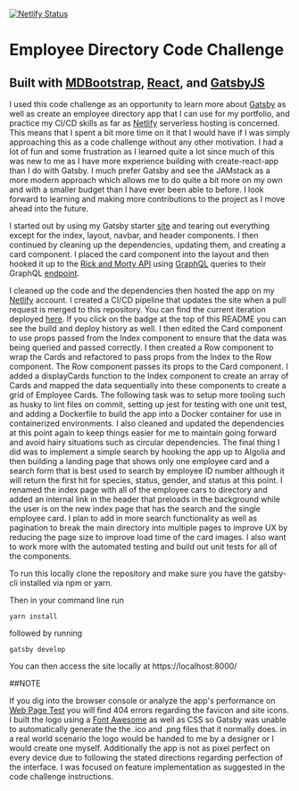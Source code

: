 [![Netlify Status](https://api.netlify.com/api/v1/badges/11e6687f-a8a2-45cd-9591-79439a0e231a/deploy-status)](https://app.netlify.com/sites/gatsbyemployeedirectory/deploys)

# Employee Directory Code Challenge

## Built with [MDBootstrap](https://mdbootstrap.com/react/), [React](https://reactjs.org/), and [GatsbyJS](https://gatsbyjs.org)

I used this code challenge as an opportunity to learn more about [Gatsby](https://gatsbyjs.org/) as well as create an employee directory app that I can use for my portfolio, and practice my CI/CD skills as far as [Netlify](https://netlify.com) serverless hosting is concerned. This means that I spent a bit more time on it that I would have if I was simply approaching this as a code challenge without any other motivation. I had a lot of fun and some frustration as I learned quite a lot since much of this was new to me as I have more experience building with create-react-app than I do with Gatsby. I much prefer Gatsby and see the JAMstack as a more modern approach which allows me to do quite a bit more on my own and with a smaller budget than I have ever been able to before. I look forward to learning and making more contributions to the project as I move ahead into the future.

I started out by using my Gatsby starter [site](https://www.gatsbyjs.org/starters/jjcav84/mdbreact-gatsby-starter/) and tearing out everything except for the index, layout, navbar, and header components. I then continued by cleaning up the dependencies, updating them, and creating a card component. I placed the card component into the layout and then hooked it up to the [Rick and Morty API](https://rickandmortyapi) using [GraphQL](https://graphql.org/) queries to their GraphQL [endpoint](https://rickandmorthapi/graphql/).

I cleaned up the code and the dependencies then hosted the app on my [Netlify](https://netlify.com) account. I created a CI/CD pipeline that updates the site when a pull request is merged to this repository. You can find the current iteration deployed [here](https://gatsbyemployeedirectory.netlify.com). If you click on the badge at the top of this README you can see the build and deploy history as well. I then edited the Card component to use props passed from the Index component to ensure that the data was being queried and passed correctly. I then created a Row component to wrap the Cards and refactored to pass props from the Index to the Row component. The Row component passes its props to the Card component. I added a displayCards function to the Index component to create an array of Cards and mapped the data sequentially into these components to create a grid of Employee Cards. The following task was to setup more tooling such as husky to lint files on commit, setting up jest for testing with one unit test, and adding a Dockerfile to build the app into a Docker container for use in containerized environments. I also cleaned and updated the dependencies at this point again to keep things easier for me to maintain going forward and avoid hairy situations such as circular dependencies. The final thing I did was to implement a simple search by hooking the app up to Algolia and then building a landing page that shows only one employee card and a search form that is best used to search by employee ID number although it will return the first hit for species, status, gender, and status at this point. I renamed the index page with all of the employee cars to directory and added an internal link in the header that preloads in the background while the user is on the new index page that has the search and the single employee card. I plan to add in more search functionality as well as pagination to break the main directory into multiple pages to improve UX by reducing the page size to improve load time of the card images. I also want to work more with the automated testing and build out unit tests for all of the components.

To run this locally clone the repository and make sure you have the gatsby-cli installed via npm or yarn.

Then in your command line run

`yarn install`

followed by running

`gatsby develop`

You can then access the site locally at https://localhost:8000/

##NOTE

If you dig into the browser console or analyze the app's performance on [Web Page Test](https://webpagetest.org/) you will find 404 errors regarding the favicon and site icons. I built the logo using a [Font Awesome](https://fontawesome.com/) as well as CSS so Gatsby was unable to automatically generate the the .ico and .png files that it normally does. in a real world scenario the logo would be handed to me by a designer or I would create one myself. Additionally the app is not as pixel perfect on every device due to following the stated directions regarding perfection of the interface. I was focused on feature implementation as suggested in the code challenge instructions.
